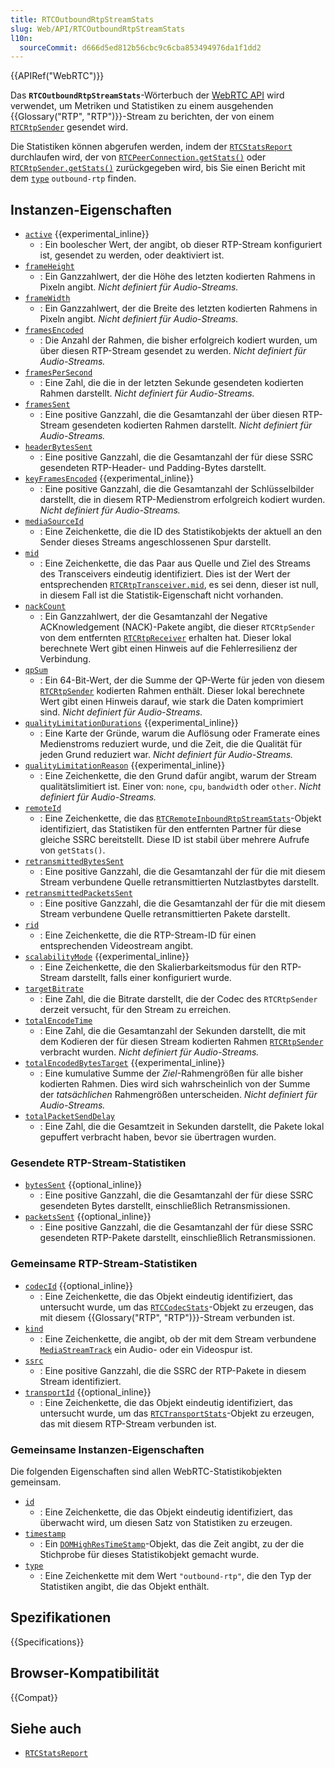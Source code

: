 ```yaml
---
title: RTCOutboundRtpStreamStats
slug: Web/API/RTCOutboundRtpStreamStats
l10n:
  sourceCommit: d666d5ed812b56cbc9c6cba853494976da1f1dd2
---
```


{{APIRef("WebRTC")}}

Das **`RTCOutboundRtpStreamStats`**-Wörterbuch der [WebRTC API](/de/docs/Web/API/WebRTC_API) wird verwendet, um Metriken und Statistiken zu einem ausgehenden {{Glossary("RTP", "RTP")}}-Stream zu berichten, der von einem [`RTCRtpSender`](/de/docs/Web/API/RTCRtpSender) gesendet wird.

Die Statistiken können abgerufen werden, indem der [`RTCStatsReport`](/de/docs/Web/API/RTCStatsReport) durchlaufen wird, der von [`RTCPeerConnection.getStats()`](/de/docs/Web/API/RTCPeerConnection/getStats) oder [`RTCRtpSender.getStats()`](/de/docs/Web/API/RTCRtpSender/getStats) zurückgegeben wird, bis Sie einen Bericht mit dem [`type`](#type) `outbound-rtp` finden.

## Instanzen-Eigenschaften

- [`active`](/de/docs/Web/API/RTCOutboundRtpStreamStats/active) {{experimental_inline}}
  - : Ein boolescher Wert, der angibt, ob dieser RTP-Stream konfiguriert ist, gesendet zu werden, oder deaktiviert ist.
- [`frameHeight`](/de/docs/Web/API/RTCOutboundRtpStreamStats/frameHeight)
  - : Ein Ganzzahlwert, der die Höhe des letzten kodierten Rahmens in Pixeln angibt.
    _Nicht definiert für Audio-Streams._
- [`frameWidth`](/de/docs/Web/API/RTCOutboundRtpStreamStats/frameWidth)
  - : Ein Ganzzahlwert, der die Breite des letzten kodierten Rahmens in Pixeln angibt.
    _Nicht definiert für Audio-Streams._
- [`framesEncoded`](/de/docs/Web/API/RTCOutboundRtpStreamStats/framesEncoded)
  - : Die Anzahl der Rahmen, die bisher erfolgreich kodiert wurden, um über diesen RTP-Stream gesendet zu werden.
    _Nicht definiert für Audio-Streams._
- [`framesPerSecond`](/de/docs/Web/API/RTCOutboundRtpStreamStats/framesPerSecond)
  - : Eine Zahl, die die in der letzten Sekunde gesendeten kodierten Rahmen darstellt.
    _Nicht definiert für Audio-Streams._
- [`framesSent`](/de/docs/Web/API/RTCOutboundRtpStreamStats/framesSent)
  - : Eine positive Ganzzahl, die die Gesamtanzahl der über diesen RTP-Stream gesendeten kodierten Rahmen darstellt.
    _Nicht definiert für Audio-Streams._
- [`headerBytesSent`](/de/docs/Web/API/RTCOutboundRtpStreamStats/headerBytesSent)
  - : Eine positive Ganzzahl, die die Gesamtanzahl der für diese SSRC gesendeten RTP-Header- und Padding-Bytes darstellt.
- [`keyFramesEncoded`](/de/docs/Web/API/RTCOutboundRtpStreamStats/keyFramesEncoded) {{experimental_inline}}
  - : Eine positive Ganzzahl, die die Gesamtanzahl der Schlüsselbilder darstellt, die in diesem RTP-Medienstrom erfolgreich kodiert wurden.
    _Nicht definiert für Audio-Streams._
- [`mediaSourceId`](/de/docs/Web/API/RTCOutboundRtpStreamStats/mediaSourceId)
  - : Eine Zeichenkette, die die ID des Statistikobjekts der aktuell an den Sender dieses Streams angeschlossenen Spur darstellt.
- [`mid`](/de/docs/Web/API/RTCOutboundRtpStreamStats/mid)
  - : Eine Zeichenkette, die das Paar aus Quelle und Ziel des Streams des Transceivers eindeutig identifiziert.
    Dies ist der Wert der entsprechenden [`RTCRtpTransceiver.mid`](/de/docs/Web/API/RTCRtpTransceiver/mid), es sei denn, dieser ist null, in diesem Fall ist die Statistik-Eigenschaft nicht vorhanden.
- [`nackCount`](/de/docs/Web/API/RTCOutboundRtpStreamStats/nackCount)
  - : Ein Ganzzahlwert, der die Gesamtanzahl der Negative ACKnowledgement (NACK)-Pakete angibt, die dieser `RTCRtpSender` von dem entfernten [`RTCRtpReceiver`](/de/docs/Web/API/RTCRtpReceiver) erhalten hat.
    Dieser lokal berechnete Wert gibt einen Hinweis auf die Fehlerresilienz der Verbindung.
- [`qpSum`](/de/docs/Web/API/RTCOutboundRtpStreamStats/qpSum)
  - : Ein 64-Bit-Wert, der die Summe der QP-Werte für jeden von diesem [`RTCRtpSender`](/de/docs/Web/API/RTCRtpSender) kodierten Rahmen enthält.
    Dieser lokal berechnete Wert gibt einen Hinweis darauf, wie stark die Daten komprimiert sind.
    _Nicht definiert für Audio-Streams._
- [`qualityLimitationDurations`](/de/docs/Web/API/RTCOutboundRtpStreamStats/qualityLimitationDurations) {{experimental_inline}}
  - : Eine Karte der Gründe, warum die Auflösung oder Framerate eines Medienstroms reduziert wurde, und die Zeit, die die Qualität für jeden Grund reduziert war.
    _Nicht definiert für Audio-Streams._
- [`qualityLimitationReason`](/de/docs/Web/API/RTCOutboundRtpStreamStats/qualityLimitationReason) {{experimental_inline}}
  - : Eine Zeichenkette, die den Grund dafür angibt, warum der Stream qualitätslimitiert ist.
    Einer von: `none`, `cpu`, `bandwidth` oder `other`.
    _Nicht definiert für Audio-Streams._
- [`remoteId`](/de/docs/Web/API/RTCOutboundRtpStreamStats/remoteId)
  - : Eine Zeichenkette, die das [`RTCRemoteInboundRtpStreamStats`](/de/docs/Web/API/RTCRemoteInboundRtpStreamStats)-Objekt identifiziert, das Statistiken für den entfernten Partner für diese gleiche SSRC bereitstellt.
    Diese ID ist stabil über mehrere Aufrufe von `getStats()`.
- [`retransmittedBytesSent`](/de/docs/Web/API/RTCOutboundRtpStreamStats/retransmittedBytesSent)
  - : Eine positive Ganzzahl, die die Gesamtanzahl der für die mit diesem Stream verbundene Quelle retransmittierten Nutzlastbytes darstellt.
- [`retransmittedPacketsSent`](/de/docs/Web/API/RTCOutboundRtpStreamStats/retransmittedPacketsSent)
  - : Eine positive Ganzzahl, die die Gesamtanzahl der für die mit diesem Stream verbundene Quelle retransmittierten Pakete darstellt.
- [`rid`](/de/docs/Web/API/RTCOutboundRtpStreamStats/rid)
  - : Eine Zeichenkette, die die RTP-Stream-ID für einen entsprechenden Videostream angibt.
- [`scalabilityMode`](/de/docs/Web/API/RTCOutboundRtpStreamStats/scalabilityMode) {{experimental_inline}}
  - : Eine Zeichenkette, die den Skalierbarkeitsmodus für den RTP-Stream darstellt, falls einer konfiguriert wurde.
- [`targetBitrate`](/de/docs/Web/API/RTCOutboundRtpStreamStats/targetBitrate)
  - : Eine Zahl, die die Bitrate darstellt, die der Codec des `RTCRtpSender` derzeit versucht, für den Stream zu erreichen.
- [`totalEncodeTime`](/de/docs/Web/API/RTCOutboundRtpStreamStats/totalEncodeTime)
  - : Eine Zahl, die die Gesamtanzahl der Sekunden darstellt, die mit dem Kodieren der für diesen Stream kodierten Rahmen [`RTCRtpSender`](/de/docs/Web/API/RTCRtpSender) verbracht wurden.
    _Nicht definiert für Audio-Streams._
- [`totalEncodedBytesTarget`](/de/docs/Web/API/RTCOutboundRtpStreamStats/totalEncodedBytesTarget) {{experimental_inline}}
  - : Eine kumulative Summe der _Ziel_-Rahmengrößen für alle bisher kodierten Rahmen.
    Dies wird sich wahrscheinlich von der Summe der _tatsächlichen_ Rahmengrößen unterscheiden.
    _Nicht definiert für Audio-Streams._
- [`totalPacketSendDelay`](/de/docs/Web/API/RTCOutboundRtpStreamStats/totalPacketSendDelay)
  - : Eine Zahl, die die Gesamtzeit in Sekunden darstellt, die Pakete lokal gepuffert verbracht haben, bevor sie übertragen wurden.

### Gesendete RTP-Stream-Statistiken

<!-- RTCSentRtpStreamStats -->

- [`bytesSent`](/de/docs/Web/API/RTCOutboundRtpStreamStats/bytesSent) {{optional_inline}}
  - : Eine positive Ganzzahl, die die Gesamtanzahl der für diese SSRC gesendeten Bytes darstellt, einschließlich Retransmissionen. <!-- [RFC3550] Abschnitt 6.4.1 -->
- [`packetsSent`](/de/docs/Web/API/RTCOutboundRtpStreamStats/packetsSent) {{optional_inline}}
  - : Eine positive Ganzzahl, die die Gesamtanzahl der für diese SSRC gesendeten RTP-Pakete darstellt, einschließlich Retransmissionen. <!-- [RFC3550] Abschnitt 6.4.1 -->

### Gemeinsame RTP-Stream-Statistiken

<!-- RTCRtpStreamStats -->

- [`codecId`](/de/docs/Web/API/RTCOutboundRtpStreamStats/codecId) {{optional_inline}}
  - : Eine Zeichenkette, die das Objekt eindeutig identifiziert, das untersucht wurde, um das [`RTCCodecStats`](/de/docs/Web/API/RTCCodecStats)-Objekt zu erzeugen, das mit diesem {{Glossary("RTP", "RTP")}}-Stream verbunden ist.
- [`kind`](/de/docs/Web/API/RTCOutboundRtpStreamStats/kind)
  - : Eine Zeichenkette, die angibt, ob der mit dem Stream verbundene [`MediaStreamTrack`](/de/docs/Web/API/MediaStreamTrack) ein Audio- oder ein Videospur ist.
- [`ssrc`](/de/docs/Web/API/RTCOutboundRtpStreamStats/ssrc)
  - : Eine positive Ganzzahl, die die SSRC der RTP-Pakete in diesem Stream identifiziert.
- [`transportId`](/de/docs/Web/API/RTCOutboundRtpStreamStats/transportId) {{optional_inline}}
  - : Eine Zeichenkette, die das Objekt eindeutig identifiziert, das untersucht wurde, um das [`RTCTransportStats`](/de/docs/Web/API/RTCTransportStats)-Objekt zu erzeugen, das mit diesem RTP-Stream verbunden ist.

### Gemeinsame Instanzen-Eigenschaften

Die folgenden Eigenschaften sind allen WebRTC-Statistikobjekten gemeinsam.

<!-- RTCStats -->

- [`id`](/de/docs/Web/API/RTCOutboundRtpStreamStats/id)
  - : Eine Zeichenkette, die das Objekt eindeutig identifiziert, das überwacht wird, um diesen Satz von Statistiken zu erzeugen.
- [`timestamp`](/de/docs/Web/API/RTCOutboundRtpStreamStats/timestamp)
  - : Ein [`DOMHighResTimeStamp`](/de/docs/Web/API/DOMHighResTimeStamp)-Objekt, das die Zeit angibt, zu der die Stichprobe für dieses Statistikobjekt gemacht wurde.
- [`type`](/de/docs/Web/API/RTCOutboundRtpStreamStats/type)
  - : Eine Zeichenkette mit dem Wert `"outbound-rtp"`, die den Typ der Statistiken angibt, die das Objekt enthält.

## Spezifikationen

{{Specifications}}

## Browser-Kompatibilität

{{Compat}}

## Siehe auch

- [`RTCStatsReport`](/de/docs/Web/API/RTCStatsReport)
